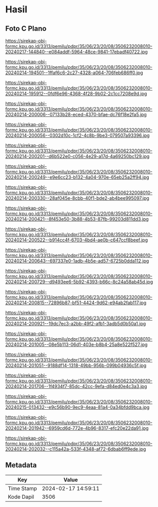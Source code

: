 # Hasil

## Foto C Plano

https://sirekap-obj-formc.kpu.go.id/3313/pemilu/pdpr/35/06/23/20/08/3506232008010-20240217-144840--e084addf-5964-48ce-9841-17ebadf40722.jpg

https://sirekap-obj-formc.kpu.go.id/3313/pemilu/pdpr/35/06/23/20/08/3506232008010-20240214-194501--1ffaf6c6-2c27-4328-a064-706feb686ff0.jpg

https://sirekap-obj-formc.kpu.go.id/3313/pemilu/pdpr/35/06/23/20/08/3506232008010-20240214-195912--0fdf6e96-4368-4f28-9b02-2c1cc7208e9d.jpg

https://sirekap-obj-formc.kpu.go.id/3313/pemilu/pdpr/35/06/23/20/08/3506232008010-20240214-200006--07133b28-eced-4370-bfae-dc76f18e2fa5.jpg

https://sirekap-obj-formc.kpu.go.id/3313/pemilu/pdpr/35/06/23/20/08/3506232008010-20240214-200056--0302d10c-1cf2-4c8b-9be3-079507a93396.jpg

https://sirekap-obj-formc.kpu.go.id/3313/pemilu/pdpr/35/06/23/20/08/3506232008010-20240214-200201--d6b522e0-c056-4e29-a17d-4a69250bc129.jpg

https://sirekap-obj-formc.kpu.go.id/3313/pemilu/pdpr/35/06/23/20/08/3506232008010-20240214-200249--e9e6cc23-b132-4a04-970e-65eb25a2ff94.jpg

https://sirekap-obj-formc.kpu.go.id/3313/pemilu/pdpr/35/06/23/20/08/3506232008010-20240214-200330--28af045e-8cbb-40f1-bde2-ab4bee995097.jpg

https://sirekap-obj-formc.kpu.go.id/3313/pemilu/pdpr/35/06/23/20/08/3506232008010-20240214-200421--8f453e50-3b88-4b53-87fb-99203d811dd3.jpg

https://sirekap-obj-formc.kpu.go.id/3313/pemilu/pdpr/35/06/23/20/08/3506232008010-20240214-200522--b914cc4f-6703-4bd4-ae0b-c647ccf8beef.jpg

https://sirekap-obj-formc.kpu.go.id/3313/pemilu/pdpr/35/06/23/20/08/3506232008010-20240214-200643--697337e0-1adb-4b5e-ad57-6725b0dda112.jpg

https://sirekap-obj-formc.kpu.go.id/3313/pemilu/pdpr/35/06/23/20/08/3506232008010-20240214-200729--d9493ee6-5b92-4393-b66c-8c24a58ab45d.jpg

https://sirekap-obj-formc.kpu.go.id/3313/pemilu/pdpr/35/06/23/20/08/3506232008010-20240214-200815--72896b87-bf51-4424-9d62-e94ab2fab117.jpg

https://sirekap-obj-formc.kpu.go.id/3313/pemilu/pdpr/35/06/23/20/08/3506232008010-20240214-200921--19dc7ec3-a2bb-49f2-afb1-3adb5d0b50a1.jpg

https://sirekap-obj-formc.kpu.go.id/3313/pemilu/pdpr/35/06/23/20/08/3506232008010-20240214-201005--08e5b113-06d1-403e-b8b4-25a8e522f527.jpg

https://sirekap-obj-formc.kpu.go.id/3313/pemilu/pdpr/35/06/23/20/08/3506232008010-20240214-201051--9188df14-1318-49bb-956b-099b04936c5f.jpg

https://sirekap-obj-formc.kpu.go.id/3313/pemilu/pdpr/35/06/23/20/08/3506232008010-20240214-201706--1f4934f7-85dc-42cc-9efa-d84ed0e4c3a3.jpg

https://sirekap-obj-formc.kpu.go.id/3313/pemilu/pdpr/35/06/23/20/08/3506232008010-20240215-013432--e9c56b90-9ec9-4eaa-81a4-0a34bfdd9bca.jpg

https://sirekap-obj-formc.kpu.go.id/3313/pemilu/pdpr/35/06/23/20/08/3506232008010-20240214-201942--6959cd6d-772e-4b96-8317-efc20e22da91.jpg

https://sirekap-obj-formc.kpu.go.id/3313/pemilu/pdpr/35/06/23/20/08/3506232008010-20240214-202032--c115a42a-533f-4348-af72-6dbab6ff9ede.jpg


## Metadata

| Key        | Value               |
| ---------- | ------------------- |
| Time Stamp | 2024-02-17 14:59:11 |
| Kode Dapil | 3506                |




